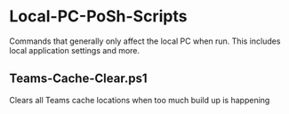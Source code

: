 # Local-PC-PoSh-Scripts
Commands that generally only affect the local PC when run. This includes local application settings and more.

Teams-Cache-Clear.ps1
---------------------
Clears all Teams cache locations when too much build up is happening

